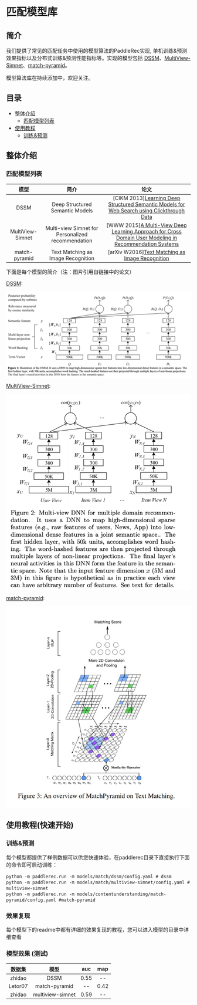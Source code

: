 # 匹配模型库

## 简介
我们提供了常见的匹配任务中使用的模型算法的PaddleRec实现, 单机训练&预测效果指标以及分布式训练&预测性能指标等。实现的模型包括 [DSSM](http://gitlab.baidu.com/tangwei12/paddlerec/tree/develop/models/match/dssm)、[MultiView-Simnet](http://gitlab.baidu.com/tangwei12/paddlerec/tree/develop/models/match/multiview-simnet)、[match-pyramid](https://github.com/PaddlePaddle/PaddleRec/tree/master/models/match/match-pyramid)。

模型算法库在持续添加中，欢迎关注。

## 目录
* [整体介绍](#整体介绍)
    * [匹配模型列表](#匹配模型列表)
* [使用教程](#使用教程)
    * [训练&预测](#训练&预测)

## 整体介绍
### 匹配模型列表

|       模型        |       简介        |       论文        |
| :------------------: | :--------------------: | :---------: |
| DSSM | Deep Structured Semantic Models | [CIKM 2013][Learning Deep Structured Semantic Models for Web Search using Clickthrough Data](https://www.microsoft.com/en-us/research/wp-content/uploads/2016/02/cikm2013_DSSM_fullversion.pdf) |
| MultiView-Simnet | Multi-view Simnet for Personalized recommendation | [WWW 2015][A Multi-View Deep Learning Approach for Cross Domain User Modeling in Recommendation Systems](https://www.microsoft.com/en-us/research/wp-content/uploads/2016/02/frp1159-songA.pdf) |
| match-pyramid | Text Matching as Image Recognition | [arXiv W2016][Text Matching as Image Recognition](https://arxiv.org/pdf/1602.06359.pdf) |


下面是每个模型的简介（注：图片引用自链接中的论文）

[DSSM](https://www.microsoft.com/en-us/research/wp-content/uploads/2016/02/cikm2013_DSSM_fullversion.pdf):
<p align="center">
<img align="center" src="../../doc/imgs/dssm.png">
<p>

[MultiView-Simnet](https://www.microsoft.com/en-us/research/wp-content/uploads/2016/02/frp1159-songA.pdf):
<p align="center">
<img align="center" src="../../doc/imgs/multiview-simnet.png">
<p>

[match-pyramid](https://arxiv.org/pdf/1602.06359.pdf):
<p align="center">
<img align="center" src="../../doc/imgs/match-pyramid.png">
<p>

## 使用教程(快速开始)
### 训练&预测
每个模型都提供了样例数据可以供您快速体验，在paddlerec目录下直接执行下面的命令即可启动训练：
```
python -m paddlerec.run -m models/match/dssm/config.yaml # dssm
python -m paddlerec.run -m models/match/multiview-simnet/config.yaml # multiview-simnet
python -m paddlerec.run -m models/contentunderstanding/match-pyramid/config.yaml #match-pyramid
```
### 效果复现
每个模型下的readme中都有详细的效果复现的教程，您可以进入模型的目录中详细查看  

### 模型效果 (测试)

|       数据集        |       模型       |      auc          |       map       |  
| :------------------: | :--------------------: | :---------: |:---------: |
|       zhidao       |       DSSM       |       0.55        |       --          | 
|       Letor07        |       match-pyramid       |       --        |      0.42          | 
|       zhidao        |       multiview-simnet       |       0.59        |       --          |
